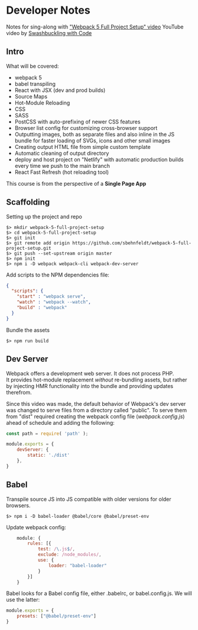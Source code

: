 # Developer Notes

Notes for sing-along with ["Webpack 5 Full Project Setup" video](https://www.youtube.com/watch?v=TOb1c39m64A)
YouTube video by [Swashbuckling with Code](https://www.youtube.com/@SwashbucklingwithCode)

## Intro
What will be covered:
- webpack 5
- babel transpiling
- React with JSX (dev and prod builds)
- Source Maps
- Hot-Module Reloading
- CSS
- SASS
- PostCSS with auto-prefixing of newer CSS features
- Browser list config for customizing cross-browser support
- Outputting images, both as separate files and also inline in the JS bundle for faster loading of SVGs, icons and other
  small images
- Creating output HTML file from simple custom template
- Automatic cleaning of output directory
- deploy and host project on "Netlify" with automatic production builds every time we push to the main branch
- React Fast Refresh (hot reloading tool)

This course is from the perspective of a **Single Page App**

## Scaffolding
Setting up the project and repo
```shell
$> mkdir webpack-5-full-project-setup
$> cd webpack-5-full-project-setup
$> git init
$> git remote add origin https://github.com/sbehnfeldt/webpack-5-full-project-setup.git 
$> git push --set-upstream origin master 
$> npm init
$> npm i -D webpack webpack-cli webpack-dev-server
```

Add scripts to the NPM dependencies file:
```json
{
  "scripts": {
    "start" : "webpack serve",
    "watch" : "webpack --watch",
    "build" : "webpack"
  }
}
```
Bundle the assets
```shell
$> npm run build
```

## Dev Server
Webpack offers a development web server.  It does not process PHP.  
It provides hot-module replacement _without_ re-bundling assets, 
but rather by injecting HMR functionality into the bundle
and providing updates therefrom.

Since this video was made, the default behavior of Webpack's dev server was changed to serve files from a directory called "public".
To serve them from "dist" required creating the webpack config file (_webpack.config.js_) ahead of schedule and adding the following:
```js
const path = require( 'path' );

module.exports = {
    devServer: {
        static: './dist'
    },
}
```

## Babel
Transpile source JS into JS compatible with older versions for older browsers.
```shell
$> npm i -D babel-loader @babel/core @babel/preset-env
```
Update webpack config:
```js
    module: {
        rules: [{
            test: /\.js$/,
            exclude: /node_modules/,
            use: {
                loader: "babel-loader"
            }
        }]
    }
```
Babel looks for a Babel config file, either .babelrc, or babel.config.js. We will use the latter:
```js
module.exports = {
    presets: ["@babel/preset-env"]
}
```
